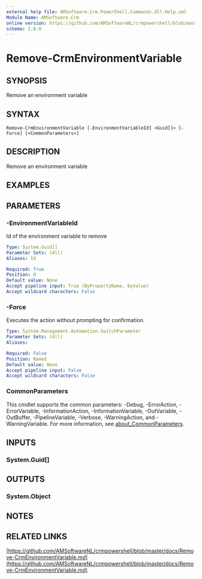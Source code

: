 ```yaml
---
external help file: AMSoftware.Crm.PowerShell.Commands.dll-Help.xml
Module Name: AMSoftware.Crm
online version: https://github.com/AMSoftwareNL/crmpowershell/blob/master/docs/Remove-CrmEnvironmentVariable.md
schema: 2.0.0
---
```


# Remove-CrmEnvironmentVariable

## SYNOPSIS
Remove an environment variable

## SYNTAX

```
Remove-CrmEnvironmentVariable [-EnvironmentVariableId] <Guid[]> [-Force] [<CommonParameters>]
```

## DESCRIPTION
Remove an environment variable

## EXAMPLES

## PARAMETERS

### -EnvironmentVariableId
Id of the environment variable to remove

```yaml
Type: System.Guid[]
Parameter Sets: (All)
Aliases: Id

Required: True
Position: 0
Default value: None
Accept pipeline input: True (ByPropertyName, ByValue)
Accept wildcard characters: False
```

### -Force
Executes the action without prompting for confirmation.

```yaml
Type: System.Management.Automation.SwitchParameter
Parameter Sets: (All)
Aliases:

Required: False
Position: Named
Default value: None
Accept pipeline input: False
Accept wildcard characters: False
```

### CommonParameters
This cmdlet supports the common parameters: -Debug, -ErrorAction, -ErrorVariable, -InformationAction, -InformationVariable, -OutVariable, -OutBuffer, -PipelineVariable, -Verbose, -WarningAction, and -WarningVariable. For more information, see [about_CommonParameters](http://go.microsoft.com/fwlink/?LinkID=113216).

## INPUTS

### System.Guid[]

## OUTPUTS

### System.Object
## NOTES

## RELATED LINKS

[https://github.com/AMSoftwareNL/crmpowershell/blob/master/docs/Remove-CrmEnvironmentVariable.md](https://github.com/AMSoftwareNL/crmpowershell/blob/master/docs/Remove-CrmEnvironmentVariable.md)

